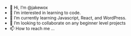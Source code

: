 - 👋 Hi, I’m @jakewox
- 👀 I’m interested in learning to code.
- 🌱 I’m currently learning Javascript, React, and WordPress.
- 💞️ I’m looking to collaborate on any beginner level projects
- 📫 How to reach me ...

<!---
jakewox/jakewox is a ✨ special ✨ repository because its `README.md` (this file) appears on your GitHub profile.
You can click the Preview link to take a look at your changes.
--->
